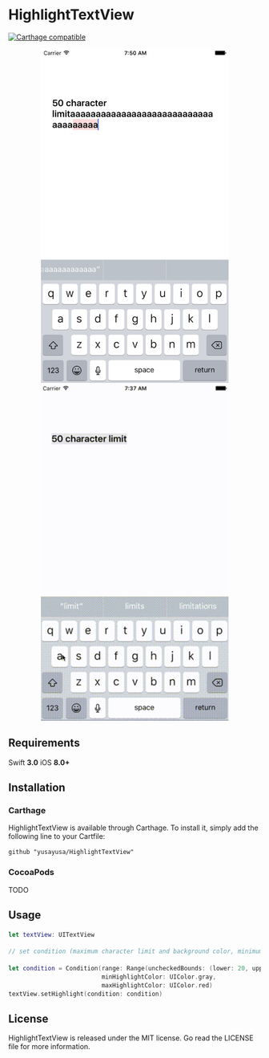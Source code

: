 # HighlightTextView

[![Carthage compatible](https://img.shields.io/badge/Carthage-compatible-4BC51D.svg?style=flat)](https://github.com/Carthage/Carthage)

<p align="center">
  <img src="HighlightTextView.png" width=375>
  <img src="HighlightTextView.gif" width=375>
</p>

## Requirements

Swift **3.0**
iOS **8.0+**

## Installation

### Carthage

HighlightTextView is available through Carthage. To install it, simply add the following line to your Cartfile:
```
github "yusayusa/HighlightTextView"
```

### CocoaPods

TODO

## Usage
```swift
let textView: UITextView

// set condition (maximum character limit and background color, minimum character limit and background color)

let condition = Condition(range: Range(uncheckedBounds: (lower: 20, upper: 50)),
                          minHighlightColor: UIColor.gray,
                          maxHighlightColor: UIColor.red)
textView.setHighlight(condition: condition)
```

## License
HighlightTextView is released under the MIT license. Go read the LICENSE file for more information.
